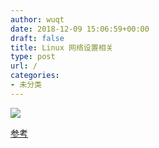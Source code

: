 ```yaml
---
author: wuqt
date: 2018-12-09 15:06:59+00:00
draft: false
title: Linux 网络设置相关
type: post
url: /
categories:
- 未分类
---
```



![](http://www.wuquantai.com/wp-content/uploads/2018/04/微信图片_20180413232129-1024x768.jpg)






[参考](http://xmodulo.com/disable-network-manager-linux.html)



